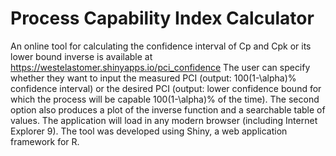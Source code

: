 # Process Capability Index Calculator

An online tool for calculating the confidence interval of Cp and Cpk or its lower bound inverse is available at https://westelastomer.shinyapps.io/pci_confidence The user can specify whether they want to input the measured PCI (output: 100(1-\alpha)% confidence interval) or the desired PCI (output: lower confidence bound for which the process will be capable 100(1-\alpha)% of the time). The second option also produces a plot of the inverse function and a searchable table of values. The application will load in any modern browser (including Internet Explorer 9). The tool was developed using Shiny, a web application framework for R. 
